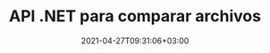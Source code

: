 ---
############################# Static ############################
layout: "product"
date: 2021-04-27T09:31:06+03:00
draft: false

product: "Comparison"
product_tag: "comparison"
platform: ".NET"
platform_tag: "net"

############################# Head ############################
head_title: "API de comparación de documentos C# .NET | Comparar y fusionar PDF Word Excel Web y texto"
head_description: "API de comparación de documentos C# .NET. Compare y combine PDF Word DOC DOCX, hoja de cálculo de Excel, PPT, PPTX, HTML, EMLX MSG, VSDX, DXF DWG y formatos de archivos de imagen."

############################# Header ############################
title: "API .NET para comparar archivos"
description: "Desarrolle aplicaciones utilizando la API de comparación de documentos .NET para verificar y comparar archivos en busca de diferencias en contenido y estilo."
button:
    enable: true
    icon: "fas fa-arrow-down"
    label: "Descargue prueba gratis"
    link: "https://downloads.groupdocs.com/comparison/net"

############################# SubMenu ############################
submenu:
    enable: true
    
    left:
        img_alt: "GroupDocs.Comparison for .NET"
        image: "https://www.groupdocs.cloud/templates/groupdocs/images/product-logos/groupdocs-comparison-net.png"
        product: "GroupDocs.Comparison"
        platform: ".NET"

    middle:
        button:
            # button loop
            - link: "#overview"
              text: "Descripción general"

            # button loop
            - link: "#features"
              text: "Características"

            # button loop
            - link: "#support"
              text: "Apoyo"

            # button loop
            - link: "https://products.groupdocs.app/comparison"
              text: "Demo en vivo"

            # button loop
            - link: "https://purchase.groupdocs.com/pricing/comparison/net"
              text: "Precios"

    right:
        link_download: "https://downloads.groupdocs.com/comparison"
        link_learn: "https://docs.groupdocs.com/comparison/net/"
        link_buy: "https://purchase.groupdocs.com"

############################# Overview ############################
overview:
    enable: true
    example_image: "/comparison/comparison-example.webp"
    content: |
      
    more_overview:
      # more_overview_loop
      - title: "¿Qué es GroupDocs.Comparison for .NET"
        content: "GroupDocs.Comparison for .NET API es una solución rápida y confiable lista para usar al crear aplicaciones para buscar y resaltar diferencias entre documentos del mismo o diferente formato en C#, ASP.NET u otras tecnologías relacionadas con la plataforma de software .NET."

      # more_overview_loop
      - title: "Formatos admitidos"
        content: "La biblioteca GroupDocs.Comparison admite la detección de diferencias tanto en el contenido como en el estilo del texto entre formatos populares de imágenes y documentos, como PDF, HTML, correo electrónico Outlook, documentos de Microsoft Office Word, hojas de cálculo de Excel, presentaciones de PowerPoint, Onenote, diagramas de Visio, textos, png. , imágenes gif y bmp, así como cientos de otros formatos."
        
      # more_overview_loop
      - title: "Capacidades de comparación"
        content: "La comparación se puede realizar para detectar cambios en el contenido de palabras, párrafos, tablas o gráficos y sus estilos, y le proporcionará un documento de comparación que enumera un resumen de las diferencias, su número y tipo de pertenencia. GroupDocs.Comparison for .NET puede extraer fácilmente información básica sobre el documento fuente, comparar y guardar documentos simples, cifrados y protegidos con contraseña de varios formatos a través de un archivo o flujo de datos."
        
      # more_overview_loop
      - title: "Documentación y ejemplos"
        content: "Ya existe mucha documentación sobre el uso de la biblioteca de comparación en diferentes plataformas con ejemplos de código, por lo que no tiene que pensar mucho en cómo trabajar con GroupDocs.Comparison para la API .NET en su aplicación."
        
      # more_overview_loop
      - title: "Compatibilidad"
        content: "Puede utilizar GroupDocs.Comparison for .NET para crear aplicaciones en cualquier entorno de desarrollo orientado a la plataforma .NET. Es compatible con todos los lenguajes basados ​​en .NET y admite sistemas operativos populares (Windows, Linux, MacOS) en los que puede instalar marcos Mono o .NET (incluido .NET Core)."
    examples:
      enable: true
      
    more_feature:
      # more_feature_loop
      - title: "Compare documentos fácilmente utilizando la API .NET"
        content: |
          La API GroupDocs.Comparison for .NET le proporciona una manera fácil y eficiente de comparar sus archivos. A continuación se muestra un ejemplo que muestra cómo comparar dos documentos DOCX usando C#:  

          ```cs
          // Archivos de origen y de destino que se compararán
          string source = @"source.docx";
          string target = @"target.docx";
          Comparer comparer = new Comparer();
          // Comparar dos documentos
          ICompareResult result = comparer.Compare(source, target, new ComparisonSettings());
          ```
      # more_feature_loop
      - title: "Elija el nivel de detalle para comparar"
        content: "Con GroupDocs.Comparison for .NET puede especificar hasta qué punto desea que se comparen los documentos. Puede elegir entre bajo (compare el texto palabra por palabra con una precisión para la cuadrícula de imágenes = 50), medio (compare el texto carácter por carácter con una precisión para la cuadrícula de imágenes = 100) o alto (compare el texto carácter por carácter con una precisión para la cuadrícula de imágenes = 150)."

      # more_feature_loop
      - title: "Soporte para comparación de estilos de texto"
        content: |
          GroupDocs.Comparison for .NET ofrece una función para comparar estilos de texto.  

          Mientras se comparan las palabras y los caracteres de los documentos, se pueden comparar el nombre de la fuente, el tamaño de la fuente, el color de la fuente, el estilo de la fuente (negrita, cursiva, subrayado, versalitas, hipervínculo) y el color del subrayado (si corresponde) para encontrar diferencias.  

          Al comparar párrafos, puede comparar estilos como alineación de párrafo, sangría (sangría izquierda, sangría derecha), espaciado de párrafo (espacio después, espacio antes), sangría de primera línea y espaciado entre líneas.  

          GroupDocs.Comparison for .NET también admite la comparación de otras secciones de una página, cuando corresponda, como la distancia del pie de página, la altura y orientación de la página, los márgenes (izquierdo, derecho, superior e inferior), el ancho de la línea del borde y el color del borde.  
      
    tabs:
      enable: true
      
      ## TAB ONE ##
      tab_one:
        description: |
          A continuación se muestra una descripción general de GroupDocs.Comparison for .NET:
      
        right:
          enable: true
          icon: "fab fa-html5"
          title: "Descripción general"
          content: |
            * Comparación de documentos
            * Comparación de archivos HTML
            * Comparación de PDF
            * Comparación de diagramas
            * Comparar el contenido del archivo
            * Comparar estilos de texto
      
      ## TAB TWO ##
      tab_two:
        description: |
          GroupDocs.Comparison for .NET admite todos los [formatos de archivos de documentos](https://docs.groupdocs.com/comparison/net/supported-document-formats/) populares, incluidos: Microsoft Office, PDF, imágenes y muchos otros. .
        left:
          enable: true
          table:
            # table loop
            - title: "Microsoft Office"
              content: |
                * **Word:** [DOC](https://products.groupdocs.com/comparison/net/doc/), [DOCX](https://products.groupdocs.com/comparison/net/docx/), [DOCM](https://products.groupdocs.com/comparison/net/docm/), [DOT](https://products.groupdocs.com/comparison/net/dot/), [DOTX](https://products.groupdocs.com/comparison/net/dotx/), [DOTM](https://products.groupdocs.com/comparison/net/dotm/), [RTF](https://products.groupdocs.com/comparison/net/rtf/), [TXT](https://products.groupdocs.com/comparison/net/txt/)
                * **Excel:** [XLS](https://products.groupdocs.com/comparison/net/xls/), [XLSX](https://products.groupdocs.com/comparison/net/xlsx/), [XLSM](https://products.groupdocs.com/comparison/net/xlsm/), [XLSB](https://products.groupdocs.com/comparison/net/xlsb/), [XLTM](https://products.groupdocs.com/comparison/net/xltm/), [XLT](https://products.groupdocs.com/comparison/net/xlt/), [XLTM](https://products.groupdocs.com/comparison/net/xltm/), [XLTX](https://products.groupdocs.com/comparison/net/xltx/), [XLAM](https://products.groupdocs.com/comparison/net/xlam/), [SXC](https://products.groupdocs.com/comparison/net/sxc/), [SpreadsheetML](https://products.groupdocs.com/comparison/net/xml/)
                * **PowerPoint:** [PPT](https://products.groupdocs.com/comparison/net/ppt/), [PPTX](https://products.groupdocs.com/comparison/net/pptx/), [PPS](https://products.groupdocs.com/comparison/net/pps/), [PPSX](https://products.groupdocs.com/comparison/net/ppsx/), [PPSM](https://products.groupdocs.com/comparison/net/ppsm/), [POT](https://products.groupdocs.com/comparison/net/pot/), [POTM](https://products.groupdocs.com/comparison/net/potm/), [POTX](https://products.groupdocs.com/comparison/net/potx/), [PPTM](https://products.groupdocs.com/comparison/net/pptm/)
                * **Visio:** [VSD](https://products.groupdocs.com/comparison/net/vsd/), [VDX](https://products.groupdocs.com/comparison/net/vdx/), [VSS](https://products.groupdocs.com/comparison/net/vss/), [VSSX](https://products.groupdocs.com/comparison/net/vssx/), [VSX](https://products.groupdocs.com/comparison/net/vsx/), [VST](https://products.groupdocs.com/comparison/net/vst/), [VSTX](https://products.groupdocs.com/comparison/net/vstx/), [VTX](https://products.groupdocs.com/comparison/net/vtx/), [VSDX](https://products.groupdocs.com/comparison/net/vsdx/), [VDW](https://products.groupdocs.com/comparison/net/vdw/), [VSTM](https://products.groupdocs.com/comparison/net/vstm/), [VSSM](https://products.groupdocs.com/comparison/net/vssm/), [VSDM](https://products.groupdocs.com/comparison/net/vsdm/)
                * **Outlook:** [MSG](https://products.groupdocs.com/comparison/net/msg/), [EML](https://products.groupdocs.com/comparison/net/eml/), [EMLX](https://products.groupdocs.com/comparison/net/emlx/), [PST](https://products.groupdocs.com/comparison/net/pst/), [OST](https://products.groupdocs.com/comparison/net/ost/)
                * **OneNote:** [ONE](https://products.groupdocs.com/comparison/net/one/)

        right:
          enable: true
          table:
            # table loop
            - title: "Otros formatos"
              content: |
                * **Lenguajes de programación**: [CS](https://products.groupdocs.com/comparison/net/cs/), [Java](https://products.groupdocs.com/comparison/net/java/), [CPP](https://products.groupdocs.com/comparison/net/cpp/), [JS](https://products.groupdocs.com/comparison/net/js/), [PY](https://products.groupdocs.com/comparison/net/py/), [RB](https://products.groupdocs.com/comparison/net/rb/), [PL](https://products.groupdocs.com/comparison/net/pl/), [ASM](https://products.groupdocs.com/comparison/net/asm/), [GROOVY](https://products.groupdocs.com/comparison/net/groovy/), [JSON](https://products.groupdocs.com/comparison/net/json/), [PHP](https://products.groupdocs.com/comparison/net/php/), [SQL](https://products.groupdocs.com/comparison/net/sql/), [LOG](https://products.groupdocs.com/comparison/net/log/), [DIFF](https://products.groupdocs.com/comparison/net/diff/), [LESS](https://products.groupdocs.com/comparison/net/less/), [SCALA](https://products.groupdocs.com/comparison/net/scala/)
                * **OpenDocument**: [ODT](https://products.groupdocs.com/comparison/net/odt/), [OTT](https://products.groupdocs.com/comparison/net/ott/), [ODS](https://products.groupdocs.com/comparison/net/ods/), [ODP](https://products.groupdocs.com/comparison/net/odp/), [OTP](https://products.groupdocs.com/comparison/net/otp/)
                * **Portable**: [PDF](https://products.groupdocs.com/comparison/net/pdf/), [MOBI](https://products.groupdocs.com/comparison/net/mobi/)
                * **AutoCAD**: [DXF](https://products.groupdocs.com/comparison/net/dxf/), [DWG](https://products.groupdocs.com/comparison/net/dwg/)
                * **Email**: [EML](https://products.groupdocs.com/comparison/net/eml/), [EMLX](https://products.groupdocs.com/comparison/net/emlx/), [MSG](https://products.groupdocs.com/comparison/net/msg/)
                * **Images**: [JPEG](https://products.groupdocs.com/comparison/net/jpeg/), [BMP](https://products.groupdocs.com/comparison/net/bmp/), [PNG](https://products.groupdocs.com/comparison/net/png/), [GIF](https://products.groupdocs.com/comparison/net/gif/), [DCM](https://products.groupdocs.com/comparison/net/dcm/), [DICOM](https://products.groupdocs.com/comparison/net/dicom/), [DjVu](https://products.groupdocs.com/comparison/net/djvu/)
                * **Web**: [HTM](https://products.groupdocs.com/comparison/net/htm/), [HTML](https://products.groupdocs.com/comparison/net/html/), [MHTML](https://products.groupdocs.com/comparison/net/mhtml/)
                * **Text**: [TXT](https://products.groupdocs.com/comparison/net/txt/)

      ## TAB THREE ##
      tab_three:
        description: |
          GroupDocs.Comparison for .NET admite los siguientes sistemas operativos, marcos y administradores de paquetes:
      
        left:
          enable: true
          table:
            # table loop
            - icon: "fab fa-windows"
              title: "Sistemas operativos"
              content: |
                * Windows Desktop
                * Windows Server
                * Windows Azure
                * Linux
                * MacOS

            # table loop
            - icon: "fas fa-code"
              title: "Marcos soportados"
              content: |
                * .NET Framework 2.0 o mas alto
                * Mono Framework 1.2 o mas alto
                * .NET Standard 2.0
                * .NET Core 2.0

        right:
          enable: true
          table:
            # table loop
            - icon: "fas fa-box"
              title: "Gerente de empaquetación"
              content: |
                * NuGet

            # table loop
            - icon: "fas fa-tools"
              title: "Entornos de desarrollo"
              content: |
                * Microsoft Visual Studio
                * Xamarin.Android
                * Xamarin.IOS
                * Xamarin.Mac
                * MonoDevelop

############################# Features ############################
features:
    enable: true
    title: "Funciones de GroupDocs.Comparison for .NET"

    feature:
      # feature loop
      - icon: "fas fa-copy"
        content: "[Identificar diferencias en contenido y estilos de fuente](https://docs.groupdocs.com/comparison/net/compare-documents/)"

      # feature loop
      - icon: "fas fa-eye"
        content: "[Guarde un informe resumido de todas las diferencias encontradas después de la comparación de archivos](https://docs.groupdocs.com/comparison/net/get-extended-information-on-the-summary-page/)"

      # feature loop
      - icon: "fas fa-bolt"
        content: "[Aplicar o rechazar cambios después de analizar las diferencias y exportar el archivo resultante](https://docs.groupdocs.com/comparison/net/accept-or-reject-detected-changes/)"
      
      # feature loop
      - icon: "fas fa-file-powerpoint"
        content: "[Compatibilidad con la funcionalidad “Seguimiento de cambios” de Microsoft Word al comparar archivos de Word](https://docs.groupdocs.com/comparison/net/show-revisions/)"

      # feature loop
      - icon: "fas fa-code"
        content: "[Detecte de forma única los cambios provenientes de cada documento que se compara](https://docs.groupdocs.com/comparison/net/get-list-of-changes/)"

      # feature loop
      - icon: "fas fa-cloud"
        content: "[Leer y enviar documentos a través de Streams](https://docs.groupdocs.com/comparison/net/load-file-from-stream/)"

      # feature loop
      - icon: "fas fa-remove-format"
        content: "[Licencias medidas: facturación según el uso de API](https://docs.groupdocs.com/comparison/net/licensing-and-evaluation-limitations/)"

      # feature loop
      - icon: "fas fa-comment-slash"
        content: "[Compare varios documentos de origen con un único documento de destino](https://docs.groupdocs.com/comparison/net/compare-multiple-documents/)"

      # feature loop
      - icon: "fas fa-location-arrow"
        content: "[Compare páginas específicas de archivos de Word entre sí: acepte o rechace todos los cambios en un solo documento de Word](https://docs.groupdocs.com/comparison/net/accept-or-reject-detected-changes/)"

      # feature loop
      - icon: "fas fa-border-all"
        content: "[Fusione hasta 3 documentos de Word y compare fórmulas utilizadas en archivos de Word](https://docs.groupdocs.com/comparison/net/how-to-merge-source-code-files/)"

      # feature loop
      - icon: "fas fa-wrench"
        content: "[Obtener información sobre documentos de filePath](https://docs.groupdocs.com/comparison/net/get-file-info/)"

      # feature loop
      - icon: "fas fa-columns"
        content: "[Guardar el resultado de la comparación HTML como imágenes](https://docs.groupdocs.com/comparison/net/generate-document-pages-preview/)"

      # feature loop
      - icon: "fas fa-file-word"
        content: "[Opción para mostrar u ocultar contenido eliminado](https://docs.groupdocs.com/comparison/net/show-gap-lines/)"

      # feature loop
      - icon: "fas fa-envelope"
        content: "[Opción para activar o desactivar la comparación de estilos de documentos](https://docs.groupdocs.com/comparison/net/how-to-select-options-for-flexible-comparing/)"

      # feature loop
      - icon: "fas fa-print"
        content: "[Especificar cadenas para marcar elementos insertados, eliminados y con cambio de estilo en el documento de comparación](https://docs.groupdocs.com/comparison/net/customize-changes-styles/)"

      # feature loop
      - icon: "fas fa-file-archive"
        content: "[Especifique el separador de palabras y el color de fuente para estilizar el texto comparado](https://docs.groupdocs.com/comparison/net/customize-changes-styles/)"

      # feature loop
      - icon: "fas fa-lock"
        content: "[Calcule las coordenadas correctas de los cambios en PDF, Word, diapositivas y diagramas de PowerPoint](https://docs.groupdocs.com/comparison/net/get-changes-coordinates/)"

      # feature loop
      - icon: "fas fa-file-code"
        content: "[Comparar archivos protegidos con contraseña](https://docs.groupdocs.com/comparison/net/how-to-compare-password-protected-files/)"
      
      # feature loop
      - icon: "fas fa-fill-drip"
        content: "[Comparar títulos de gráficos en hojas de cálculo: generar gráficos en los archivos de celdas resultantes](https://docs.groupdocs.com/comparison/net/how-to-compare-spreadsheet-or-tables/)"

      # feature loop
      - icon: "fas fa-file-excel"
        content: "[Tamaño automático de las formas automáticas en el archivo resultante del documento de celdas](https://docs.groupdocs.com/comparison/net/how-to-compare-spreadsheet-or-tables/)"

      # feature loop
      - icon: "fas fa-heading"
        content: "[Acceda a la página de resumen detallada para detectar cambios entre los archivos de documentos de origen y de destino](https://docs.groupdocs.com/comparison/net/get-extended-information-on-the-summary-page/)"

      # feature loop
      - icon: "fas fa-project-diagram"
        content: "[Compare los archivos de lenguajes de programación y scripting más populares](https://docs.groupdocs.com/comparison/net/get-supported-document-formats/)"

      # feature loop
      - icon: "fas fa-cube"
        content: "[Compare varios (más de dos) documentos PDF, Word, Excel, diagramas, correos electrónicos, texto y OneNote](https://docs.groupdocs.com/comparison/net/compare-multiple-documents-with-specific-compare-settings/)"

      # feature loop
      - icon: "fab fa-uncharted"
        content: "[Comparar encabezado y pie de página de formatos de archivo admitidos](https://docs.groupdocs.com/comparison/net/how-to-select-options-for-flexible-comparing/)"

      # feature loop
      - icon: "fab fa-uncharted"
        content: "[Compara marcadores, variables y propiedades personalizadas de formatos de documentos de Word](https://docs.groupdocs.com/comparison/net/compare-bookmarks-in-word/)"

############################# Support ############################
support:
    enable: true

############################# Solutions ############################
solutions:
    enable: true
    title: "GroupDocs.Comparison ofrece API de visualización de documentos para otros entornos de desarrollo populares"

    solution:
        # solution loop
        - img_alt: "GroupDocs.Comparison for Java"
          image: "https://www.groupdocs.cloud/templates/groupdocs/images/product-logos/groupdocs-comparison-java.png"
          product: "GroupDocs.Comparison"
          platform: "Java"
          link: "/comparison/java/"

############################# Back to top ###############################
back_to_top:
  enable: true
---